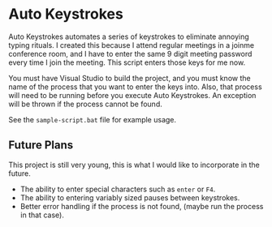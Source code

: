 # Auto Keystrokes

Auto Keystrokes automates a series of keystrokes to eliminate annoying typing rituals. I created this because I attend regular meetings in a joinme conference room, and I have to enter the same 9 digit meeting password every time I join the meeting. This script enters those keys for me now.

You must have Visual Studio to build the project, and you must know the name of the process that you want to enter the keys into. Also, that process will need to be running before you execute Auto Keystrokes. An exception will be thrown if the process cannot be found.

See the `sample-script.bat` file for example usage.

## Future Plans

This project is still very young, this is what I would like to incorporate in the future.

* The ability to enter special characters such as `enter` or `F4`.
* The ability to entering variably sized pauses between keystrokes.
* Better error handling if the process is not found, (maybe run the process in that case).